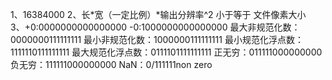 1、16384000
2、长*宽（一定比例）*输出分辨率^2 小于等于 文件像素大小
3、+0:0000000000000000
   -0:1000000000000000
  最大非规范化数：0000000111111111
  最小非规范化数：1000000111111111
  最小规范化浮点数：1111110111111111
  最大规范化浮点数：0111101111111111
  正无穷：011111000000000
  负无穷：111111000000000
  NaN：0/111111non zero
